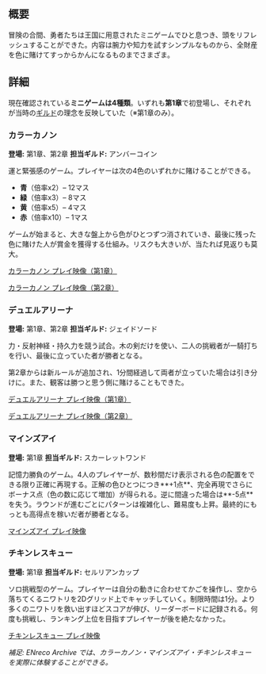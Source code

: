 <!-- title: ミニゲーム -->

<!-- quote: 今度こそ赤に賭けるしかない！ -->

<!-- chapters: -1 -->

<!-- images: (第1章のカラーカノン), (第1章のデュエルアリーナ), (マインズアイ), (チキンレスキュー), (第2章のカラーカノン), (第2章のデュエルアリーナ) -->

<!-- model: false -->

## 概要

冒険の合間、勇者たちは王国に用意されたミニゲームでひと息つき、頭をリフレッシュすることができた。内容は腕力や知力を試すシンプルなものから、全財産を色に賭けてすっからかんになるものまでさまざま。

## 詳細

現在確認されている**ミニゲームは4種類**。いずれも**第1章**で初登場し、それぞれが当時の[ギルド](#entry:guilds-entry)の理念を反映していた（※第1章のみ）。

### カラーカノン

**登場:** 第1章、第2章
**担当ギルド:** アンバーコイン

運と緊張感のゲーム。プレイヤーは次の4色のいずれかに賭けることができる。

- **青**（倍率x2）– 12マス
- **緑**（倍率x3）– 8マス
- **黄**（倍率x5）– 4マス
- **赤**（倍率x10）– 1マス

ゲームが始まると、大きな盤上から色がひとつずつ消されていき、最後に残った色に賭けた人が賞金を獲得する仕組み。リスクも大きいが、当たれば見返りも莫大。

[カラーカノン プレイ映像（第1章）](#embed:https://www.youtube.com/live/qFnAgJtQtiY?si=eJcASEwHtt_fSBxP&t=12469)

[カラーカノン プレイ映像（第2章）](#embed:https://www.youtube.com/live/MXqotm_8_Hc?si=aoEyEg-xEFfmpp35&t=1333)

### デュエルアリーナ

**登場:** 第1章、第2章
**担当ギルド:** ジェイドソード

力・反射神経・持久力を競う試合。木の剣だけを使い、二人の挑戦者が一騎打ちを行い、最後に立っていた者が勝者となる。

第2章からは新ルールが追加され、1分間経過して両者が立っていた場合は引き分けに。また、観客は勝つと思う側に賭けることもできた。

[デュエルアリーナ プレイ映像（第1章）](#embed:https://www.youtube.com/live/M3cuDNZrIKM?si=F2tIDZ3UomJm6BL8&t=7495)

[デュエルアリーナ プレイ映像（第2章）](#embed:https://www.youtube.com/live/AxQVdUrmVZU?si=XZIwaC0gGcvRERuX&t=7524)

### マインズアイ

**登場:** 第1章
**担当ギルド:** スカーレットワンド

記憶力勝負のゲーム。4人のプレイヤーが、数秒間だけ表示される色の配置をできる限り正確に再現する。正解の色ひとつにつき\*\*+1点\*\*、完全再現でさらにボーナス点（色の数に応じて増加）が得られる。逆に間違った場合は\*\*-5点\*\*を失う。ラウンドが進むごとにパターンは複雑化し、難易度も上昇。最終的にもっとも高得点を稼いだ者が勝者となる。

[マインズアイ プレイ映像](#embed:https://www.youtube.com/live/iAYrdIlfVf0?si=IgyQ30f4CcuBKzPA&t=4445)

### チキンレスキュー

**登場:** 第1章
**担当ギルド:** セルリアンカップ

ソロ挑戦型のゲーム。プレイヤーは自分の動きに合わせてかごを操作し、空から落ちてくるニワトリを2Dグリッド上でキャッチしていく。制限時間は1分。より多くのニワトリを救い出すほどスコアが伸び、リーダーボードに記録される。何度も挑戦し、ランキング上位を目指すプレイヤーが後を絶たなかった。

[チキンレスキュー プレイ映像](#embed:https://www.youtube.com/live/Rd0awHHBTiA?si=hio6f__WZ_dYMMTq&t=6662)

_補足: ENreco Archive では、カラーカノン・マインズアイ・チキンレスキューを実際に体験することができる。_
